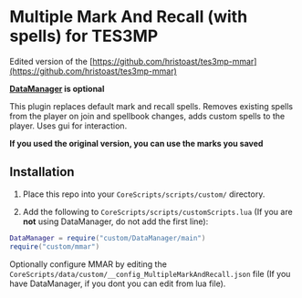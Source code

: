 # Multiple Mark And Recall (with spells) for TES3MP

Edited version of the [https://github.com/hristoast/tes3mp-mmar](https://github.com/hristoast/tes3mp-mmar)

**[DataManager](https://github.com/tes3mp-scripts/DataManager) is optional**

This plugin replaces default mark and recall spells. Removes existing spells from the player on join and spellbook changes, adds custom spells to the player. Uses gui for interaction.

**If you used the original version, you can use the marks you saved**

## Installation

1. Place this repo into your `CoreScripts/scripts/custom/` directory.

1. Add the following to `CoreScripts/scripts/customScripts.lua` (If you are **not** using DataManager, do not add the first line):
```lua
DataManager = require("custom/DataManager/main")
require("custom/mmar")
```
Optionally configure MMAR by editing the `CoreScripts/data/custom/__config_MultipleMarkAndRecall.json` file (If you have DataManager, if you dont you can edit from lua file).

